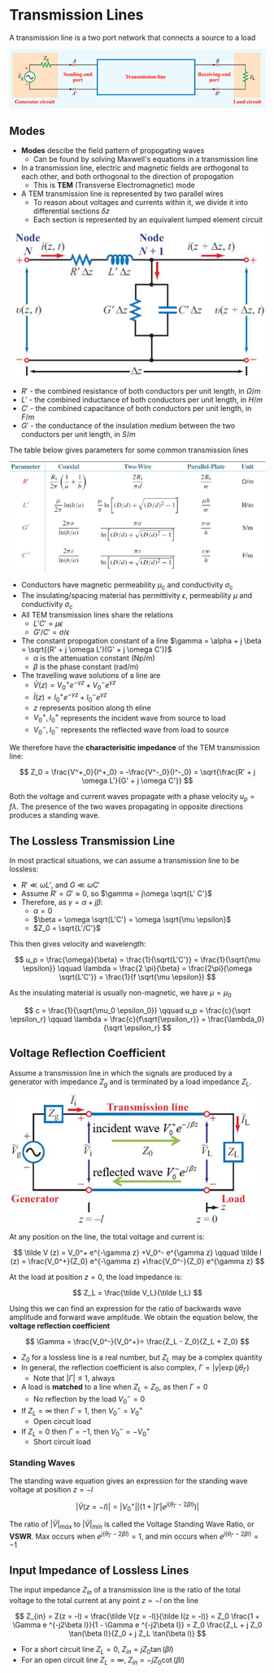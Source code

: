 # Transmission Lines

A transmission line is a two port network that connects a source to a load

![](./img/tline.png)

## Modes

- **Modes** descibe the field pattern of propogating waves
  - Can be found by solving Maxwell's equations in a transmission line
- In a transmission line, electric and magnetic fields are orthogonal to each other, and both orthogonal to the direction of propogation
  - This is **TEM** (Transverse Electromagnetic) mode
- A TEM transmission line is represented by two parallel wires
  - To reason about voltages and currents within it, we divide it into differential sections $\delta z$
  - Each section is represented by an equivalent lumped element circuit

![](./img/section.png)

- $R'$ - the combined resistance of both conductors per unit length, in $\Omega / m$
- $L'$ - the combined inductance of both conductors per unit length, in $H / m$
- $C'$ - the combined capacitance of both conductors per unit length, in $F / m$
- $G'$ - the conductance of the insulation medium between the two conductors per unit length, in $S/m$

The table below gives parameters for some common transmission lines

![](./img/tline-table.png)

- Conductors have magnetic permeability $\mu_c$ and conductivity $\sigma_c$
- The insulating/spacing material has permittivity $\epsilon$, permeability $\mu$ and conductivity $\sigma_c$
- All TEM transmission lines share the relations
  - $L'C' = \mu \epsilon$
  - $G'/C' = \sigma/\epsilon$
- The constant propogation constant of a line $\gamma = \alpha + j \beta = \sqrt{(R' + j \omega L')(G' + j \omega C')}$
  - $\alpha$ is the attenuation constant (Np/m)
  - $\beta$ is the phase constant (rad/m)
- The travelling wave solutions of a line are
  - $\tilde V (z) = V_0^+ e^{-\gamma z} +V_0^- e^{\gamma z}$
  - $\tilde I (z) = I_0^+ e^{-\gamma z} +I_0^- e^{\gamma z}$
  - $z$ represents position along th eline
  - $V_0^+, I_0^+$ represents the incident wave from source to load
  - $V_0^-, I_0^-$ represents the reflected wave from load to source

We therefore have the **characterisitic impedance** of the TEM transmission line:

$$
Z_0  = \frac{V^+_0}{I^+_0} = -\frac{V^-_0}{I^-_0} = \sqrt{\frac{R' + j \omega L'}{G' + j \omega C'}}
$$

Both the voltage and current waves propagate with a phase velocity $u_p = f \lambda$. The presence of the two waves propagating in opposite directions produces a standing wave.

## The Lossless Transmission Line

In most practical situations, we can assume a transmission line to be lossless:

- $R' \ll \omega L'$, and $G \ll \omega C'$
- Assume $R' = G' \approx 0$, so $\gamma = j\omega \sqrt{L' C'}$
- Therefore, as $\gamma = \alpha + j\beta$:
  - $\alpha =0$
  - $\beta = \omega \sqrt{L'C'} = \omega \sqrt{\mu \epsilon}$
  - $Z_0 = \sqrt{L'/C'}$

This then gives velocity and wavelength:

$$
u_p = \frac{\omega}{\beta} = \frac{1}{\sqrt{L'C'}} = \frac{1}{\sqrt{\mu \epsilon}}
\qquad
\lambda = \frac{2 \pi}{\beta} = \frac{2\pi}{\omega \sqrt{L'C'}} = \frac{1}{f \sqrt{\mu \epsilon}}
$$

As the insulating material is usually non-magnetic, we have $\mu = \mu_0$

$$
c = \frac{1}{\sqrt{\mu_0 \epsilon_0}}
\qquad
u_p = \frac{c}{\sqrt \epsilon_r}
\qquad
\lambda = \frac{c}{f\sqrt{\epsilon_r}} = \frac{\lambda_0}{\sqrt \epsilon_r}
$$

## Voltage Reflection Coefficient

Assume a transmission line in which the signals are produced by a generator with impedance $Z_g$ and is terminated by a load impedance $Z_L$.

![](./img/reflection.png)

At any position on the line, the total voltage and current is:

$$
\tilde V (z) = V_0^+ e^{-\gamma z} +V_0^- e^{\gamma z} \qquad  \tilde I (z) = \frac{V_0^+}{Z_0} e^{-\gamma z} +\frac{V_0^-}{Z_0} e^{\gamma z}
$$

At the load at position $z=0$, the load impedance is:

$$
Z_L = \frac{\tilde V_L}{\tilde I_L}
$$

Using this we can find an expression for the ratio of backwards wave amplitude and forward wave amplitude. We obtain the equation below, the **voltage reflection coefficient**

$$
\Gamma = \frac{V_0^-}{V_0^+}= \frac{Z_L - Z_0}{Z_L + Z_0}
$$

- $Z_0$ for a lossless line is a real number, but $Z_L$ may be a complex quantity
- In general, the reflection coefficient is also complex, $\Gamma = |\gamma| \exp( j \theta_\Gamma)$
  - Note that $|\Gamma| \leq 1$, always
- A load is **matched** to a line when $Z_L = Z_0$, as then $\Gamma =0$
  - No reflection by the load $V_0^- = 0$
- If $Z_L = \infty$ then $\Gamma = 1$, then $V_0^- = V_0^+$
  - Open circuit load
- If $Z_L = 0$ then $\Gamma = -1$, then $V_0^- = -V_0^+$
  - Short circuit load

### Standing Waves

The standing wave equation gives an expression for the standing wave voltage at position $z=-l$

$$
|\tilde V (z = -l)| = |V_0^+| |(1+|\Gamma|e^{j(\theta_{\Gamma} - 2 \beta l)})|
$$

The ratio of $|\tilde V|_{max}$ to $|\tilde V|_{min}$ is called the Voltage Standing Wave Ratio, or **VSWR**. Max occurs when $e^{j(\theta_{\Gamma} - 2 \beta l)}=1$, and min occurs when $e^{j(\theta_{\Gamma} - 2 \beta l)}=-1$

## Input Impedance of Lossless Lines

The input impedance $Z_{in}$ of a transmission line is the ratio of the total voltage to the total current at any point $z = -l$ on the line

$$
Z_{in} = Z(z = -l) = \frac{\tilde V(z = -l)}{\tilde I(z = -l)} = Z_0 \frac{1 + \Gamma e ^{-j2\beta l}}{1 - \Gamma e ^{-j2\beta l}} = Z_0 \frac{Z_L + j Z_0 \tan(\beta l)}{Z_0 + j Z_L \tan(\beta l)}
$$

- For a short circuit line $Z_L = 0$, $Z_{in} = j Z_0 \tan (\beta l)$
- For an open circuit line $Z_L = \infty$, $Z_{in} = -j Z_0 \cot (\beta l)$
